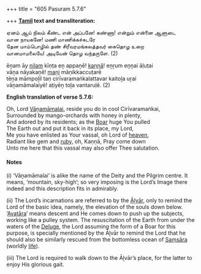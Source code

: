 +++
title = "605 Pasuram 5.7.6"

+++
**[Tamil](/definition/tamil#history "show Tamil definitions") text and transliteration:**

ஏனம் ஆய் நிலம் கீண்ட என் அப்பனே! கண்ணா! என்றும் என்னை ஆளுடை  
வான நாயகனே! மணி மாணிக்கச்சுடரே  
தேன மாம்பொழில் தண் சிரீவரமங்கலத்தவர் கைதொழ உறை  
வானமாமலையே! அடியேன் தொழ வந்தருளே. (2)

ēṉam āy [nilam](/definition/nilam#history "show nilam definitions") kīṇṭa eṉ appaṉē! [kaṇṇā](/definition/kanna#history "show kaṇṇā definitions")! eṉṟum eṉṉai āḷuṭai  
vāṉa nāyakaṉē! [maṇi](/definition/mani#vaishnavism "show maṇi definitions") māṇikkaccuṭarē  
tēṉa māmpoḻil taṇ cirīvaramaṅkalattavar kaitoḻa uṟai  
vāṉamāmalaiyē! aṭiyēṉ toḻa vantaruḷē. (2)

**English translation of verse 5.7.6:**

Oh, Lord [Vāṉamāmalai](/definition/vanamamalai#vaishnavism "show Vāṉamāmalai definitions"), reside you do in cool Cirīvaramaṅkai,  
Surrounded by mango-orchards with honey in plenty,  
And adored by its residents; as the [Boar](/definition/boar#history "show Boar definitions") huge You pulled  
The Earth out and put it back in its place, my Lord,  
Me you have enlisted as Your vassal, oh Lord of [heaven](/definition/heaven#history "show heaven definitions"),  
Radiant like gem and [ruby](/definition/ruby#history "show ruby definitions"), oh, Kaṇṇā, Pray come down  
Unto me here that this vassal may also offer Thee salutation.

#### Notes

\(i\) ‘Vāṉamāmalai’ is alike the name of the Deity and the Pilgrim centre. It means, ‘mountain, sky-high’; so very imposing is the Lord’s Image there indeed and this description fits in admirably.

\(ii\) The Lord’s incarnations are referred to by the [Āḻvār](/definition/aḻvar#vaishnavism "show Āḻvār definitions"), only to remind the Lord of the basic idea, namely, the elevation of the souls down below. ‘[Avatāra](/definition/avatara#vaishnavism "show Avatāra definitions")’ means descent and He comes down to push up the subjects, working like a pulley system. The resuscitation of the Earth from under the waters of the [Deluge](/definition/deluge#history "show Deluge definitions"), the Lord assuming the form of a Boar for this purpose, is specially mentioned by the Āḻvār to remind the Lord that he should also be similarly rescued from the bottomless ocean of [Saṃsāra](/definition/samsara#history "show Saṃsāra definitions") (worldly [life](/definition/life#history "show life definitions")).

\(iii\) The Lord is required to walk down to the Āḻvār’s place, for the latter to enjoy His glorious gait.


